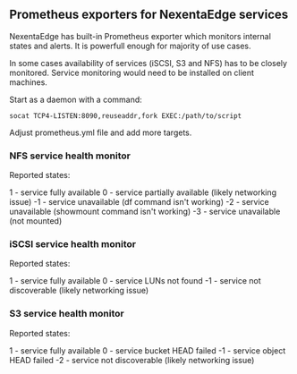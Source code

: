 ## Prometheus exporters for NexentaEdge services
NexentaEdge has built-in Prometheus exporter which monitors internal states
and alerts. It is powerfull enough for majority of use cases.

In some cases availability of services (iSCSI, S3 and NFS) has to be closely
monitored. Service monitoring would need to be installed on client machines.

Start as a daemon with a command:

```
socat TCP4-LISTEN:8090,reuseaddr,fork EXEC:/path/to/script
```

Adjust prometheus.yml file and add more targets.

### NFS service health monitor

  Reported states:
 
   1    - service fully available
   0    - service partially available (likely networking issue)
  -1    - service unavailable (df command isn't working)
  -2    - service unavailable (showmount command isn't working)
  -3    - service unavailable (not mounted)

### iSCSI service health monitor

  Reported states:
 
   1	- service fully available
   0	- service LUNs not found
  -1	- service not discoverable (likely networking issue)

### S3 service health monitor

  Reported states:
 
   1	- service fully available
   0	- service bucket HEAD failed
  -1	- service object HEAD failed
  -2	- service not discoverable (likely networking issue)
